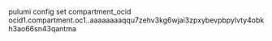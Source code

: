 pulumi config set compartment_ocid ocid1.compartment.oc1..aaaaaaaaqqu7zehv3kg6wjai3zpxybevpbpylvty4obkh3ao66sn43qantma